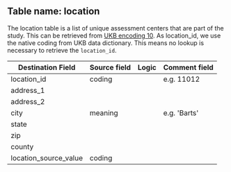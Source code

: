 ## Table name: location

The location table is a list of unique assessment centers that are part of the study.
This can be retrieved from [UKB encoding 10](https://biobank.ctsu.ox.ac.uk/crystal/coding.cgi?id=10). 
As location_id, we use the native coding from UKB data dictionary. 
This means no lookup is necessary to retrieve the `location_id`.

| Destination Field | Source field | Logic | Comment field |
| --- | --- | --- | --- |
| location_id | coding |  | e.g. 11012 |
| address_1 |  |  |  |
| address_2 |  |  |  |
| city | meaning |  | e.g. 'Barts' |
| state |  |  |  |
| zip |  |  |  |
| county |  |  |  |
| location_source_value | coding |  |  |

